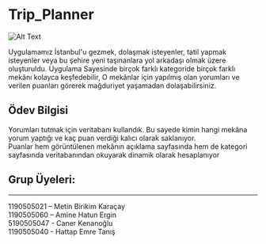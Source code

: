 # Trip_Planner

![Alt Text](https://github.com/MetinBirikimKaracay/Trip_Planner/blob/main/TripPlanner.gif)

Uygulamamız İstanbul'u gezmek, dolaşmak isteyenler, tatil yapmak isteyenler veya bu şehire yeni taşınanlara yol arkadaşı olmak üzere oluşturuldu. Uygulama Sayesinde birçok farklı kategoride birçok farklı mekânı kolayca keşfedebilir, O mekânlar için yapılmış olan yorumları ve verilen puanları görerek mağduriyet yaşamadan dolaşabilirsiniz.

## Ödev Bilgisi
Yorumları tutmak için veritabanı kullandık. Bu sayede kimin hangi mekâna yorum yaptığı ve kaç puan verdiği kalıcı olarak saklanıyor. <br>
Puanlar hem görüntülenen mekânın açıklama sayfasında hem de kategori sayfasında veritabanından okuyarak dinamik olarak hesaplanıyor

## Grup Üyeleri:
<hr>
1190505021 – Metin Birikim Karaçay <br>
1190505060 – Amine Hatun Ergin <br>
5190505047 - Caner Kenanoğlu <br>
1190505040 - Hattap Emre Tanış <br>
